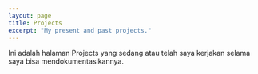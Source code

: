```yaml
---
layout: page
title: Projects
excerpt: "My present and past projects."
---
```


Ini adalah halaman Projects yang sedang atau telah saya kerjakan selama saya bisa mendokumentasikannya.